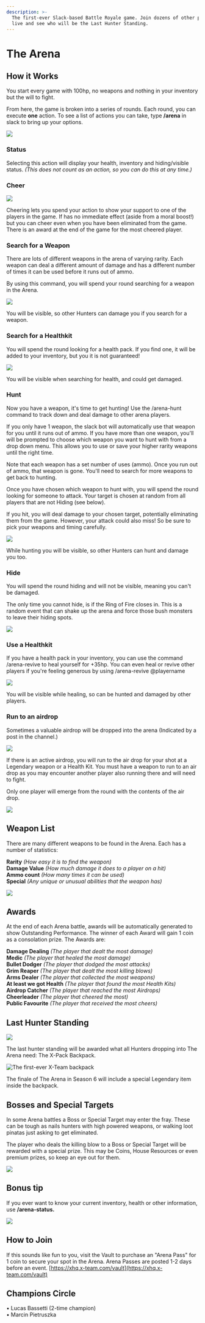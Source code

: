 ```yaml
---
description: >-
  The first-ever Slack-based Battle Royale game. Join dozens of other players
  live and see who will be the Last Hunter Standing.
---
```


# The Arena

## How it Works

You start every game with 100hp, no weapons and nothing in your inventory but the will to fight.

From here, the game is broken into a series of rounds. Each round, you can execute **one** action. To see a list of actions you can take, type **/arena** in slack to bring up your options.

![](../.gitbook/assets/image%20%2844%29.png)

### Status

Selecting this action will display your health, inventory and hiding/visible status. _\(This does not count as an action, so you can do this at any time.\)_

### **Cheer**

![](../.gitbook/assets/image%20%2838%29.png)

Cheering lets you spend your action to show your support to one of the players in the game. If has no immediate effect \(aside from a moral boost!\) but you can cheer even when you have been eliminated from the game. There is an award at the end of the game for the most cheered player.

### Search for a Weapon 

There are lots of different weapons in the arena of varying rarity. Each weapon can deal a different amount of damage and has a different number of times it can be used before it runs out of ammo.

By using this command, you will spend your round searching for a weapon in the Arena.

![](../.gitbook/assets/image%20%2825%29.png)

You will be visible, so other Hunters can damage you if you search for a weapon.

### Search for a Healthkit

You will spend the round looking for a health pack. If you find one, it will be added to your inventory, but you it is not guaranteed!

![](../.gitbook/assets/image%20%2826%29.png)

You will be visible when searching for health, and could get damaged.

### Hunt 

Now you have a weapon, it's time to get hunting! Use the /arena-hunt command to track down and deal damage to other arena players.

If you only have 1 weapon, the slack bot will automatically use that weapon for you until it runs out of ammo. If you have more than one weapon, you'll will be prompted to choose which weapon you want to hunt with from a drop down menu. This allows you to use or save your higher rarity weapons until the right time. 

Note that each weapon has a set number of uses \(ammo\). Once you run out of ammo, that weapon is gone. You'll need to search for more weapons to get back to hunting.

Once you have chosen which weapon to hunt with, you will spend the round looking for someone to attack. Your target is chosen at random from all players that are not Hiding \(see below\).   
  
If you hit, you will deal damage to your chosen target, potentially eliminating them from the game. However, your attack could also miss! So be sure to pick your weapons and timing carefully.

![](../.gitbook/assets/image%20%2823%29.png)

While hunting you will be visible, so other Hunters can hunt and damage you too.

### Hide 

You will spend the round hiding and will not be visible, meaning you can't be damaged.

The only time you cannot hide, is if the Ring of Fire closes in. This is a random event that can shake up the arena and force those bush monsters to leave their hiding spots. 

![](../.gitbook/assets/image%20%2817%29.png)

### Use a Healthkit

If you have a health pack in your inventory, you can use the command /arena-revive to heal yourself for +35hp. You can even heal or revive other players if you're feeling generous by using /arena-revive @playername

![](../.gitbook/assets/image%20%2824%29.png)

You will be visible while healing, so can be hunted and damaged by other players.

### Run to an airdrop

Sometimes a valuable airdrop will be dropped into the arena \(Indicated by a post in the channel.\)

![](../.gitbook/assets/image%20%2848%29.png)

If there is an active airdrop, you will run to the air drop for your shot at a Legendary weapon or a Health Kit. You must have a weapon to run to an air drop as you may encounter another player also running there and will need to fight.

Only one player will emerge from the round with the contents of the air drop.

![](../.gitbook/assets/image%20%2820%29.png)

## Weapon List

There are many different weapons to be found in the Arena. Each has a number of statistics: 

**Rarity** _\(How easy it is to find the weapon\)_  
**Damage Value** _\(How much damage it does to a player on a hit\)_   
**Ammo count** _\(How many times it can be used\)_  
**Special** _\(Any unique or unusual abilities that the weapon has\)_

![](../.gitbook/assets/image%20%2840%29.png)

## Awards

At the end of each Arena battle, awards will be automatically generated to show Outstanding Performance. The winner of each Award will gain 1 coin as a consolation prize. The Awards are:   
  
**Damage Dealing** _\(The player that dealt the most damage\)_  
**Medic** _\(The player that healed the most damage\)_  
**Bullet Dodger** _\(The player that dodged the most attacks\)_  
**Grim Reaper** _\(The player that dealt the most killing blows\)_  
**Arms Dealer** _\(The player that collected the most weapons\)_  
**At least we got Health** _\(The player that found the most Health Kits\)_  
**Airdrop Catcher** _\(The player that reached the most Airdrops\)_  
**Cheerleader** _\(The player that cheered the most\)_  
**Public Favourite** _\(The player that received the most cheers\)_  


## Last Hunter Standing

![](../.gitbook/assets/image%20%2832%29.png)

The last hunter standing will be awarded what all Hunters dropping into The Arena need: The X-Pack Backpack.

![The first-ever X-Team backpack](../.gitbook/assets/x-pack-backpack.jpg)

The finale of The Arena in Season 6 will include a special Legendary item inside the backpack.

## Bosses and Special Targets

In some Arena battles a Boss or Special Target may enter the fray. These can be tough as nails hunters with high powered weapons, or walking loot pinatas just asking to get eliminated.

The player who deals the killing blow to a Boss or Special Target will be rewarded with a special prize. This may be Coins, House Resources or even premium prizes, so keep an eye out for them. 

![](../.gitbook/assets/image%20%2827%29.png)



## Bonus tip

If you ever want to know your current inventory, health or other information, use **/arena-status.**

![](../.gitbook/assets/screen-shot-2020-06-22-at-9.14.32-pm.png)

## How to Join

If this sounds like fun to you, visit the Vault to purchase an "Arena Pass" for 1 coin to secure your spot in the Arena. Arena Passes are posted 1-2 days before an event. [https://xhq.x-team.com/vault](https://xhq.x-team.com/vault) 

## Champions Circle

• Lucas Bassetti \(2-time champion\)  
• Marcin Pietruszka

